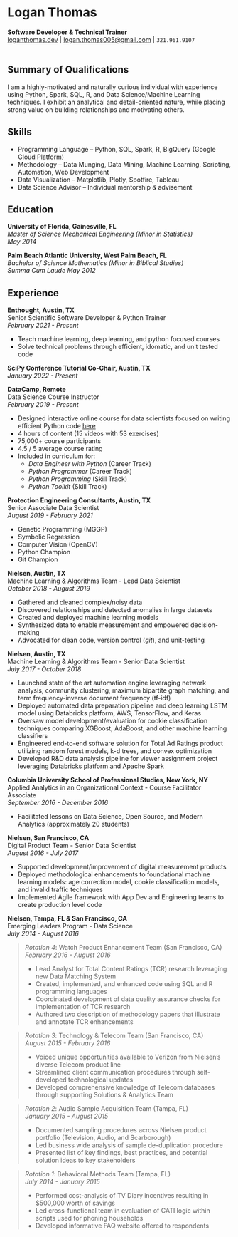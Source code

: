 # Logan Thomas
**Software Developer & Technical Trainer**
<br/>
[loganthomas.dev](https://www.loganthomas.dev) | [logan.thomas005@gmail.com](mailto:logan.thomas005@gmail.com) | `321.961.9107` <br/> <br/>

## Summary of Qualifications
I am a highly-motivated and naturally curious individual with experience using Python, Spark, SQL, R, and
Data Science/Machine Learning techniques. I exhibit an analytical and detail-oriented nature, while
placing strong value on building relationships and motivating others.


## Skills
- Programming Language &ndash; Python, SQL, Spark, R, BigQuery (Google Cloud Platform)
- Methodology &ndash; Data Munging, Data Mining, Machine Learning, Scripting, Automation, Web Development
- Data Visualization &ndash; Matplotlib, Plotly, Spotfire, Tableau
- Data Science Advisor &ndash; Individual mentorship & advisement

## Education
**University of Florida, Gainesville, FL**<br/>
*Master of Science Mechanical Engineering (Minor in Statistics)*<br/>
*May 2014*

**Palm Beach Atlantic University, West Palm Beach, FL**<br/>
*Bachelor of Science Mathematics (Minor in Biblical Studies)*<br/>
*Summa Cum Laude*
*May 2012*


## Experience
**Enthought, Austin, TX**<br/>
Senior Scientific Software Developer & Python Trainer<br/>
*February 2021 - Present*
- Teach machine learning, deep learning, and python focused courses
- Solve technical problems through efficient, idomatic, and unit tested code 

**SciPy Conference Tutorial Co-Chair, Austin, TX**<br/>
*January 2022 - Present*

**DataCamp, Remote**<br/>
Data Science Course Instructor<br/>
*February 2019 - Present*
- Designed interactive online course for data scientists focused on writing efficient Python code [here](https://www.datacamp.com/courses/writing-efficient-python-code)
- 4 hours of content (15 videos with 53 exercises)
- 75,000+ course participants
- 4.5 / 5 average course rating
- Included in curriculum for:
  - *Data Engineer with Python* (Career Track)
  - *Python Programmer* (Career Track)
  - *Python Programming* (Skill Track)
  - *Python Toolkit* (Skill Track)

**Protection Engineering Consultants, Austin, TX**<br/>
Senior Associate Data Scientist<br/>
*August 2019 - February 2021*
- Genetic Programming (MGGP)
- Symbolic Regression
- Computer Vision (OpenCV)
- Python Champion
- Git Champion

**Nielsen, Austin, TX**<br/>
Machine Learning & Algorithms Team - Lead Data Scientist<br/>
*October 2018 - August 2019*
- Gathered and cleaned complex/noisy data
- Discovered relationships and detected anomalies in large datasets
- Created and deployed machine learning models
- Synthesized data to enable measurement and empowered decision-making
- Advocated for clean code, version control (*git*), and unit-testing

**Nielsen, Austin, TX**<br/>
Machine Learning & Algorithms Team - Senior Data Scientist<br/>
*July 2017 - October 2018*
- Launched state of the art automation engine leveraging network analysis, community clustering,
  maximum bipartite graph matching, and term frequency-inverse document frequency (tf-idf)
- Deployed automated data preparation pipeline and deep learning LSTM model using Databricks platform,
  AWS, TensorFlow, and Keras
- Oversaw model development/evaluation for cookie classification techniques comparing XGBoost, AdaBoost,
  and other machine learning classifiers
- Engineered end-to-end software solution for Total Ad Ratings product utilizing random forest models,
  k-d trees, and convex optimization
- Developed R&D data analysis pipeline for viewer assignment project leveraging Databricks platform and
  Apache Spark

**Columbia University School of Professional Studies, New York, NY**<br/>
Applied Analytics in an Organizational Context - Course Facilitator Associate<br/>
*September 2016 - December 2016*
- Facilitated lessons on Data Science, Open Source, and Modern Analytics (approximately 20 students)

**Nielsen, San Francisco, CA**<br/>
Digital Product Team - Senior Data Scientist<br/>
*August 2016 - July 2017*
- Supported development/improvement of digital measurement products
- Deployed methodological enhancements to foundational machine learning models: age correction model,
  cookie classification models, and invalid traffic techniques
- Implemented Agile framework with App Dev and Engineering teams to create production level code

**Nielsen, Tampa, FL & San Francisco, CA**<br/>
Emerging Leaders Program - Data Science<br/>
*July 2014 - August 2016*
> *Rotation 4*: Watch Product Enhancement Team (San Francisco, CA)<br/>
> *February 2016 - August 2016*
> - Lead Analyst for Total Content Ratings (TCR) research leveraging new Data Matching System
> - Created, implemented, and enhanced code using SQL and R programming languages
> - Coordinated development of data quality assurance checks for implementation of TCR research
> - Authored two description of methodology papers that illustrate and annotate TCR enhancements

> *Rotation 3*: Technology & Telecom Team (San Francisco, CA)<br/>
> *August 2015 - February 2016*
> - Voiced unique opportunities available to Verizon from Nielsen’s diverse Telecom product line
> - Streamlined client communication procedures through self-developed technological updates
> - Developed comprehensive knowledge of Telecom databases through supporting Solutions & Analytics Team

> *Rotation 2*: Audio Sample Acquisition Team (Tampa, FL)<br/>
> *January 2015 - August 2015*
> - Documented sampling procedures across Nielsen product portfolio (Television, Audio, and Scarborough)
> - Led business wide analysis of sample de-duplication procedure
> - Presented list of key findings, best practices, and potential solution ideas to key stakeholders

> *Rotation 1*: Behavioral Methods Team (Tampa, FL)<br/>
> *July 2014 - January 2015*
> - Performed cost-analysis of TV Diary incentives resulting in $500,000 worth of savings
> - Led cross-functional team in evaluation of CATI logic within scripts used for phoning households
> - Developed informative FAQ website offered to respondents
